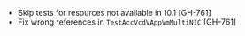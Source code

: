 * Skip tests for resources not available in 10.1 [GH-761]
* Fix wrong references in `TestAccVcdVAppVmMultiNIC` [GH-761]
